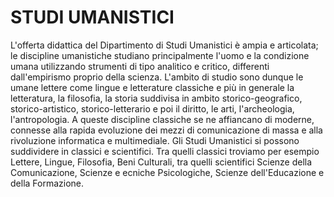 # STUDI UMANISTICI
L'offerta didattica del Dipartimento di Studi Umanistici è ampia e articolata; le discipline umanistiche studiano principalmente l'uomo e la condizione umana utilizzando strumenti di tipo analitico e critico, differenti dall'empirismo proprio della scienza. L'ambito di studio sono dunque le umane lettere come lingue e letterature classiche e più in generale la letteratura, la filosofia, la storia suddivisa in ambito storico-geografico, storico-artistico, storico-letterario e poi il diritto, le arti, l'archeologia, l'antropologia. A queste discipline classiche se ne affiancano di moderne, connesse alla rapida evoluzione dei mezzi di comunicazione di massa e alla rivoluzione informatica e multimediale. 
Gli Studi Umanistici si possono suddividere in classici e scientifici. Tra quelli classici troviamo per esempio Lettere, Lingue, Filosofia, Beni Culturali, tra quelli scientifici Scienze della Comunicazione, Scienze e ecniche Psicologiche, Scienze dell'Educazione e della Formazione. 
